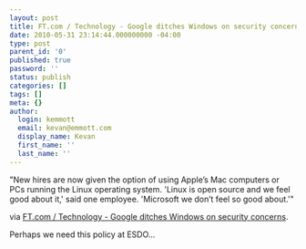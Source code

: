 ```yaml
---
layout: post
title: FT.com / Technology - Google ditches Windows on security concerns
date: 2010-05-31 23:14:44.000000000 -04:00
type: post
parent_id: '0'
published: true
password: ''
status: publish
categories: []
tags: []
meta: {}
author:
  login: kemmott
  email: kevan@emmott.com
  display_name: Kevan
  first_name: ''
  last_name: ''
---
```

<p>"New hires are now given the option of using Apple’s Mac computers or PCs running the Linux operating system. 'Linux is open source and we feel good about it,' said one employee. 'Microsoft we don’t feel so good about.'"</p>
<p>via <a href="http://www.ft.com/cms/s/2/d2f3f04e-6ccf-11df-91c8-00144feab49a.html?referrer_id=yahoofinance&amp;ft_ref=yahoo1&amp;segid=03058">FT.com / Technology - Google ditches Windows on security concerns</a>.</p>
<p>Perhaps we need this policy at ESDO...</p>
